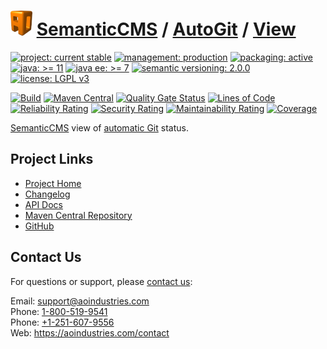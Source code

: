 # [<img src="ao-logo.png" alt="AO Logo" width="35" height="40">](https://github.com/ao-apps) [SemanticCMS](https://github.com/ao-apps/semanticcms) / [AutoGit](https://github.com/ao-apps/semanticcms-autogit) / [View](https://github.com/ao-apps/semanticcms-autogit-view)

[![project: current stable](https://semanticcms.com/ao-badges/project-current-stable.svg)](https://aoindustries.com/life-cycle#project-current-stable)
[![management: production](https://semanticcms.com/ao-badges/management-production.svg)](https://aoindustries.com/life-cycle#management-production)
[![packaging: active](https://semanticcms.com/ao-badges/packaging-active.svg)](https://aoindustries.com/life-cycle#packaging-active)  
[![java: &gt;= 11](https://semanticcms.com/ao-badges/java-11.svg)](https://docs.oracle.com/en/java/javase/11/docs/api/)
[![java ee: &gt;= 7](https://semanticcms.com/ao-badges/javaee-7.svg)](https://docs.oracle.com/javaee/7/api/)
[![semantic versioning: 2.0.0](https://semanticcms.com/ao-badges/semver-2.0.0.svg)](http://semver.org/spec/v2.0.0.html)
[![license: LGPL v3](https://semanticcms.com/ao-badges/license-lgpl-3.0.svg)](https://www.gnu.org/licenses/lgpl-3.0)

[![Build](https://github.com/ao-apps/semanticcms-autogit-view/workflows/Build/badge.svg?branch=1.x)](https://github.com/ao-apps/semanticcms-autogit-view/actions?query=workflow%3ABuild)
[![Maven Central](https://maven-badges.herokuapp.com/maven-central/com.semanticcms/semanticcms-autogit-view/badge.svg)](https://maven-badges.herokuapp.com/maven-central/com.semanticcms/semanticcms-autogit-view)
[![Quality Gate Status](https://sonarcloud.io/api/project_badges/measure?branch=1.x&project=com.semanticcms%3Asemanticcms-autogit-view&metric=alert_status)](https://sonarcloud.io/dashboard?branch=1.x&id=com.semanticcms%3Asemanticcms-autogit-view)
[![Lines of Code](https://sonarcloud.io/api/project_badges/measure?branch=1.x&project=com.semanticcms%3Asemanticcms-autogit-view&metric=ncloc)](https://sonarcloud.io/component_measures?branch=1.x&id=com.semanticcms%3Asemanticcms-autogit-view&metric=ncloc)  
[![Reliability Rating](https://sonarcloud.io/api/project_badges/measure?branch=1.x&project=com.semanticcms%3Asemanticcms-autogit-view&metric=reliability_rating)](https://sonarcloud.io/component_measures?branch=1.x&id=com.semanticcms%3Asemanticcms-autogit-view&metric=Reliability)
[![Security Rating](https://sonarcloud.io/api/project_badges/measure?branch=1.x&project=com.semanticcms%3Asemanticcms-autogit-view&metric=security_rating)](https://sonarcloud.io/component_measures?branch=1.x&id=com.semanticcms%3Asemanticcms-autogit-view&metric=Security)
[![Maintainability Rating](https://sonarcloud.io/api/project_badges/measure?branch=1.x&project=com.semanticcms%3Asemanticcms-autogit-view&metric=sqale_rating)](https://sonarcloud.io/component_measures?branch=1.x&id=com.semanticcms%3Asemanticcms-autogit-view&metric=Maintainability)
[![Coverage](https://sonarcloud.io/api/project_badges/measure?branch=1.x&project=com.semanticcms%3Asemanticcms-autogit-view&metric=coverage)](https://sonarcloud.io/component_measures?branch=1.x&id=com.semanticcms%3Asemanticcms-autogit-view&metric=Coverage)

[SemanticCMS](https://github.com/ao-apps/semanticcms) view of [automatic Git](https://github.com/ao-apps/semanticcms-autogit) status.

## Project Links
* [Project Home](https://semanticcms.com/autogit/view/)
* [Changelog](https://semanticcms.com/autogit/view/changelog)
* [API Docs](https://semanticcms.com/autogit/view/apidocs/)
* [Maven Central Repository](https://search.maven.org/artifact/com.semanticcms/semanticcms-autogit-view)
* [GitHub](https://github.com/ao-apps/semanticcms-autogit-view)

## Contact Us
For questions or support, please [contact us](https://aoindustries.com/contact):

Email: [support@aoindustries.com](mailto:support@aoindustries.com)  
Phone: [1-800-519-9541](tel:1-800-519-9541)  
Phone: [+1-251-607-9556](tel:+1-251-607-9556)  
Web: https://aoindustries.com/contact
